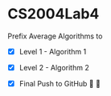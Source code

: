# CS2004Lab4

Prefix Average Algorithms to

- [x] Level 1 - Algorithm 1  
- [x] Level 2 - Algorithm 2  


- [x] Final Push to GitHub :clap: :clap:
